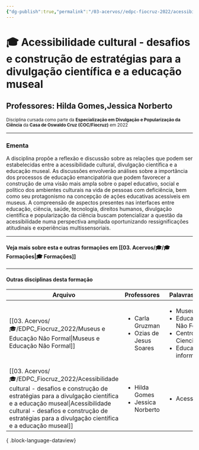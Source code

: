 ```yaml
---
{"dg-publish":true,"permalink":"/03-acervos//edpc-fiocruz-2022/acessibilidade-cultural-desafios-e-construcao-de-estrategias-para-a-divulgacao-cientifica-e-a-educacao-museal/","tags":["🧠️/🎓/EDPC2022"],"created":"2023-06-04T20:09:28.617-03:00","updated":"2023-06-04T20:16:19.714-03:00"}
---
```



# 🎓 Acessibilidade cultural - desafios e construção de estratégias para a divulgação científica e a educação museal
## Professores: Hilda Gomes,Jessica Norberto 
<small> Disciplina cursada como parte da **Especialização em Divulgação e Popularização da Ciência** da **Casa de Oswaldo Cruz (COC/Fiocruz)** em 2022 </small>

***


### Ementa
A disciplina propõe a reflexão e discussão sobre as relações que podem ser estabelecidas entre a acessibilidade cultural, divulgação científica e a educação museal. As discussões envolverão análises sobre a importância dos processos de educação emancipatória que podem favorecer a construção de uma visão mais ampla sobre o papel educativo, social e político dos ambientes culturais na vida de pessoas com deficiência, bem como seu protagonismo na concepção de ações educativas acessíveis em museus. A compreensão de aspectos presentes nas interfaces entre educação, ciência, saúde, tecnologia, direitos humanos, divulgação científica e popularização da ciência buscam potencializar a questão da acessibilidade numa perspectiva ampliada oportunizando ressignificações atitudinais e experiências multissensoriais.



***
#### Veja mais sobre esta e outras formações em [[03. Acervos/🎓/🎓 Formações\|🎓 Formações]]
***
#### Outras disciplinas desta formação

| Arquivo                                                                                                                                                                                                                                                                  | Professores                                                   | Palavras chave                                                                                            |
| ------------------------------------------------------------------------------------------------------------------------------------------------------------------------------------------------------------------------------------------------------------------------ | ------------------------------------------------------------- | --------------------------------------------------------------------------------------------------------- |
| [[03. Acervos/🎓/EDPC_Fiocruz_2022/Museus e Educação Não Formal\|Museus e Educação Não Formal]]                                                                                                                                                                       | <ul><li>Carla Gruzman</li><li>Ozias de Jesus Soares</li></ul> | <ul><li>Museus</li><li>Educação Não Formal</li><li>Centro de Ciencias</li><li>Educação informal</li></ul> |
| [[03. Acervos/🎓/EDPC_Fiocruz_2022/Acessibilidade cultural - desafios e construção de estratégias para a divulgação científica e a educação museal\|Acessibilidade cultural - desafios e construção de estratégias para a divulgação científica e a educação museal]] | <ul><li>Hilda Gomes</li><li>Jessica Norberto</li></ul>        | <ul><li>Acessibilidade</li></ul>                                                                          |

{ .block-language-dataview}

